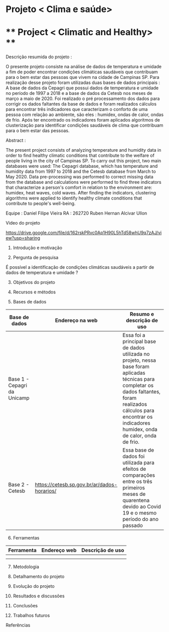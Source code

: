  # **Projeto < Clima e saúde>**

# ** Project < Climatic and Healthy> **

Descrição resumida do projeto :

O presente projeto consiste na análise de dados de temperatura e umidade a fim de poder encontrar condições climáticas saudáveis que contribuam para 
o bem estar das pessoas que vivem na cidade de Campinas SP.
Para realização desse projeto foram utilizadas duas bases de dados principais : A base de dados da Cepagri que possui dados de temperatura e umidade
no período de 1997 a 2018 e a base de dados da Cetesb nos meses de março a maio de 2020.
Foi realizado  o pré processamento dos dados  para corrigir os dados faltantes da base de dados e foram realizados cálculos para encontrar três
indicadores que caracterizam o conforto de uma pessoa com relação ao ambiente, são eles : humidex, ondas de calor, ondas de frio.
Após ter encontrado os indicadores foram aplicados algoritmos de clusterização para identificar condições saudáveis de clima que contribuam para o bem estar das pessoas.

Abstract :

The present project consists of analyzing temperature and humidity data in order to find healthy climatic conditions that contribute to
the welfare of people living in the city of Campinas SP.
To carry out this project, two main databases were used: The Cepagri database, which has temperature and humidity data
from 1997 to 2018 and the Cetesb database from March to May 2020.
Data pre-processing was performed to correct missing data from the database and calculations were performed to find three
indicators that characterize a person's comfort in relation to the environment are: humidex, heat waves, cold waves.
After finding the indicators, clustering algorithms were applied to identify healthy climate conditions that contribute to people's well-being.


Equipe :
Daniel Filipe Vieira RA : 262720
Ruben Hernan Alcivar Ullon


Video do projeto

https://drive.google.com/file/d/162rskPRvc0Ap1H90L5hTd58whU9q7zAJ/view?usp=sharing


1. Introdução e motivação




2. Pergunta de pesquisa

É possível a identificação de condições climáticas saudáveis  a  partir de dados de temperatura e umidade ?

3. Objetivos do projeto

4. Recursos e métodos

5. Bases de dados

|Base de dados   |Endereço na web   |Resumo e descrição de uso    |
|---|---|---|
| Base 1 - Cepagri da Unicamp  |  |Essa foi a principal base de dados utilizada no projeto, nessa base foram aplicadas técnicas para completar os dados faltantes, foram realizados cálculos para encontrar os indicadores humidex, onda de calor, onda de frio.   |
| Base 2  - Cetesb  |https://cetesb.sp.gov.br/ar/dados-horarios/  | Essa base de dados foi utilizada para efeitos de comparações entre os três primeiros meses de quarentena devido ao Covid 19 e o mesmo período do ano passado  |


6. Ferramentas


| Ferramenta  | Endereço web  | Descrição de uso  |
|---|---|---|
|   |   |   |
|   |   |   |

7. Metodologia

8. Detalhamento do projeto

9. Evolução do projeto

10. Resultados e discussões

11. Conclusões

12. Trabalhos futuros

Referências
